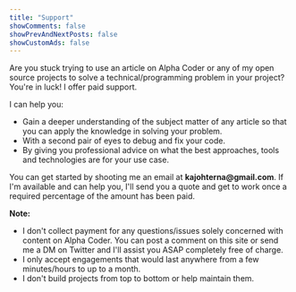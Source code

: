 ```yaml
---
title: "Support"
showComments: false
showPrevAndNextPosts: false
showCustomAds: false
---
```


Are you stuck trying to use an article on Alpha Coder or any of my open source projects to solve a technical/programming problem in your project? You're in luck! I offer paid support.

I can help you:

- Gain a deeper understanding of the subject matter of any article so that you can apply the knowledge in solving your problem.
- With a second pair of eyes to debug and fix your code.
- By giving you professional advice on what the best approaches, tools and technologies are for your use case.

You can get started by shooting me an email at __kajohterna@gmail.com__. If I'm available and can help you, I'll send you a quote and get to work once a required percentage of the amount has been paid.

__Note:__

- I don't collect payment for any questions/issues solely concerned with content on Alpha Coder. You can post a comment on this site or send me a DM on Twitter and I'll assist you ASAP completely free of charge.
- I only accept engagements that would last anywhere from a few minutes/hours to up to a month.
- I don't build projects from top to bottom or help maintain them.